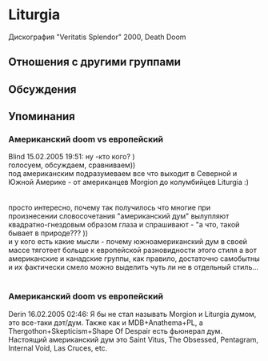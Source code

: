 # Liturgia

Дискография
"Veritatis Splendor" 2000, Death Doom

## Отношения с другими группами


## Обсуждения


## Упоминания

### Американский doom vs европейский

Blind 15.02.2005 19:51:
ну -кто кого? )<BR>голосуем, обсуждаем, сравниваем))<BR>под американским подразумеваем все что выходит в Северной и Южной Америке - от американцев  Morgion до колумбийцев Liturgia :)<BR><BR><BR>просто интересно, почему так получилось что многие при произнесении словосочетания "американский дум" вылупляют квадратно-гнездовым образом глаза и спрашивают - "а что, такой бывает в природе??? ))<BR>и у кого есть какие мысли -  почему южноамериканский дум в своей массе тяготеет больше к европейской   разновидности этого стиля а вот американские и канадские группы, как правило, достаточно самобытны и их фактически смело можно выделить чуть ли не в отдельный стиль...<BR><BR>

### Американский doom vs европейский

Derin 16.02.2005 02:46:
Я бы не стал называть Morgion и Liturgia думом, это все-таки дэт/дум. Также как и MDB+Anathema+PL, а Thergothon+Skepticism+Shape Of Despair есть фьюнерал дум. Настоящий американский дум это Saint Vitus, The Obsessed, Pentagram, Internal Void, Las Cruces, etc.<BR>

